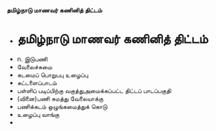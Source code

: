 **தமிழ்நாடு மாணவர் கணினித் திட்டம்**
- # தமிழ்நாடு மாணவர் கணினித் திட்டம்
- n. இடுபணி
- வேலைச்சுமை
- கடமைப் பொறுபபு உழைப்பு
- கட்டளைப்பாடம்
- பள்ளிப் படிப்பிற்கு வகுத்துஅமைக்கப்பட்ட திட்டப் பாடப்பகுதி
- (வினை)பணி சுமத்து வேலையாக்கு
- பணிக்கடம் ஒழுங்கமைத்துக் கொடு
- உழைப்பு வாங்கு
-

